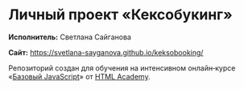 # Личный проект «Кексобукинг»

**Исполнитель:** Светлана Сайганова

**Сайт:** https://svetlana-sayganova.github.io/keksobooking/

Репозиторий создан для обучения на интенсивном онлайн‑курсе «[Базовый JavaScript](https://htmlacademy.ru/intensive/javascript)» от [HTML Academy](https://htmlacademy.ru).
